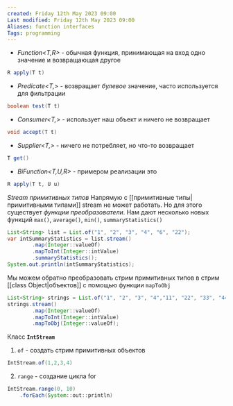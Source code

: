 ```yaml
---
created: Friday 12th May 2023 09:00
Last modified: Friday 12th May 2023 09:00
Aliases: function interfaces
Tags: programming
---
```



- *Function<T,R>* - обычная функция, принимающая на вход одно значение и возвращающая другое 
```java
R apply(T t)
```
- *Predicate<T,>* - возвращает *булевое* значение, часто используется для фильтрации
```java
boolean test(T t)
```
- *Consumer<T,>* - использует наш объект и ничего не возвращает
```java
void accept(T t)
```
- *Supplier<T,>* - ничего не потребляет, но что-то возвращает
```java
T get()
```
- *BiFunction<T,U,R>* - примером реализации это
```java
R apply(T t, U u)
```

*Stream примитивных типов*
Напрямую с [[примитивные типы|примитивными типами]] stream не может работать. Но для этого существует *функции преобразователи*. Нам дают несколько новых функций
`max()`, `average()`, `min()`, `summaryStatistics()`
```java
List<String> list = List.of("1", "2", "3", "4", "6", "22");  
var intSummaryStatistics = list.stream()  
        .map(Integer::valueOf)  
        .mapToInt(Integer::intValue)  
        .summaryStatistics();  
System.out.println(intSummaryStatistics);
```



Мы можем обратно преобразовать стрим примитивных типов в стрим [[class Object|объектов]] с помощью функции `mapToObj`
```java
List<String> strings = List.of("1", "2", "3", "4","11", "22", "33", "44");  
strings.stream()  
        .map(Integer::valueOf)  
        .mapToInt(Integer::intValue)  
        .mapToObj(Integer::valueOf);
```

Класс **`IntStream`**
1. `of` - создать стрим примитивных объектов 
```java
IntStream.of(1,2,3,4)
```
2. `range` - создание цикла for
```java
IntStream.range(0, 10)
	.forEach(System::out::println)
```